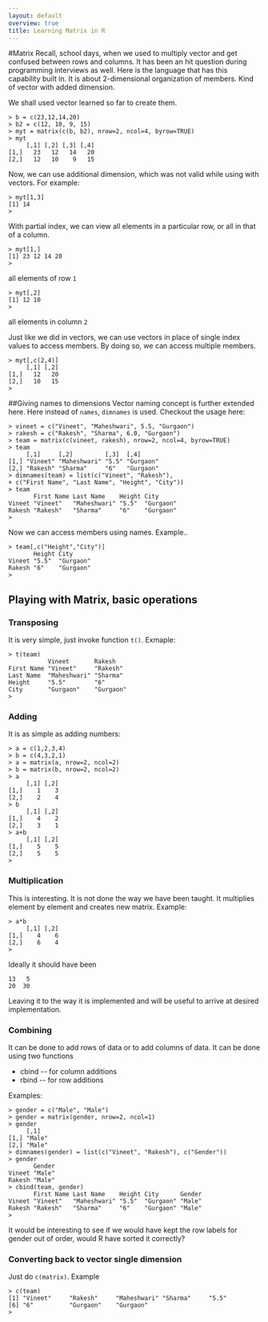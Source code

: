 ```yaml
---
layout: default
overview: true
title: Learning Matrix in R
---
```


#Matrix
Recall, school days, when we used to multiply vector and get confused between rows and columns. It has been an hit question during programming interviews as well. Here is the language that has this capability built in. It is about 2-dimensional organization of members. Kind of vector with added dimension.

We shall used vector learned so far to create them.

```
> b = c(23,12,14,20)
> b2 = c(12, 10, 9, 15)
> myt = matrix(c(b, b2), nrow=2, ncol=4, byrow=TRUE)
> myt
     [,1] [,2] [,3] [,4]
[1,]   23   12   14   20
[2,]   12   10    9   15
```

Now, we can use additional dimension, which was not valid while using with vectors. For example:
```
> myt[1,3]
[1] 14
> 
```

With partial index, we can view all elements in a particular row, or all in that of a column.
```
> myt[1,]
[1] 23 12 14 20
> 
```
all elements of row ``1``

```
> myt[,2]
[1] 12 10
> 
```
all elements in column ``2``

Just like we did in vectors, we can use vectors in place of single index values to access members. By doing so, we can access multiple members.
```
> myt[,c(2,4)]
     [,1] [,2]
[1,]   12   20
[2,]   10   15
> 
```

##Giving names to dimensions
Vector naming concept is further extended here. Here instead of ``names``, ``dimnames`` is used. Checkout the usage here:
```
> vineet = c("Vineet", "Maheshwari", 5.5, "Gurgaon")
> rakesh = c("Rakesh", "Sharma", 6.0, "Gurgaon")
> team = matrix(c(vineet, rakesh), nrow=2, ncol=4, byrow=TRUE)
> team
     [,1]     [,2]         [,3]  [,4]     
[1,] "Vineet" "Maheshwari" "5.5" "Gurgaon"
[2,] "Rakesh" "Sharma"     "6"   "Gurgaon"
> dimnames(team) = list(c("Vineet", "Rakesh"), 
+ c("First Name", "Last Name", "Height", "City"))
> team
       First Name Last Name    Height City     
Vineet "Vineet"   "Maheshwari" "5.5"  "Gurgaon"
Rakesh "Rakesh"   "Sharma"     "6"    "Gurgaon"
> 
```
Now we can access members using names. Example..
```
> team[,c("Height","City")]
       Height City     
Vineet "5.5"  "Gurgaon"
Rakesh "6"    "Gurgaon"
> 
```
## Playing with Matrix, basic operations
### Transposing
It is very simple, just invoke function ``t()``. Exmaple:
```
> t(team)
           Vineet       Rakesh   
First Name "Vineet"     "Rakesh" 
Last Name  "Maheshwari" "Sharma" 
Height     "5.5"        "6"      
City       "Gurgaon"    "Gurgaon"
> 
```
### Adding
It is as simple as adding numbers:
```
> a = c(1,2,3,4)
> b = c(4,3,2,1)
> a = matrix(a, nrow=2, ncol=2)
> b = matrix(b, nrow=2, ncol=2)
> a
     [,1] [,2]
[1,]    1    3
[2,]    2    4
> b
     [,1] [,2]
[1,]    4    2
[2,]    3    1
> a+b
     [,1] [,2]
[1,]    5    5
[2,]    5    5
> 
```
### Multiplication
This is interesting. It is not done the way we have been taught. It multiplies element by element and creates new matrix. Example:
```
> a*b
     [,1] [,2]
[1,]    4    6
[2,]    6    4
> 
```

Ideally it should have been
```
13   5
20  30
```
Leaving it to the way it is implemented and will be useful to arrive at desired implementation.

### Combining
It can be done to add rows of data or to add columns of data. It can be done using two functions

+ cbind -- for column additions
+ rbind -- for row additions

Examples:
```
> gender = c("Male", "Male")
> gender = matrix(gender, nrow=2, ncol=1)
> gender
     [,1]  
[1,] "Male"
[2,] "Male"
> dimnames(gender) = list(c("Vineet", "Rakesh"), c("Gender"))
> gender
       Gender
Vineet "Male"
Rakesh "Male"
> cbind(team, gender)
       First Name Last Name    Height City      Gender
Vineet "Vineet"   "Maheshwari" "5.5"  "Gurgaon" "Male"
Rakesh "Rakesh"   "Sharma"     "6"    "Gurgaon" "Male"
> 
```

It would be interesting to see if we would have kept the row labels for gender out of order, would R have sorted it correctly?
### Converting back to vector single dimension
Just do ``c(matrix)``. Example
```
> c(team)
[1] "Vineet"     "Rakesh"     "Maheshwari" "Sharma"     "5.5"       
[6] "6"          "Gurgaon"    "Gurgaon"   
> 
```

